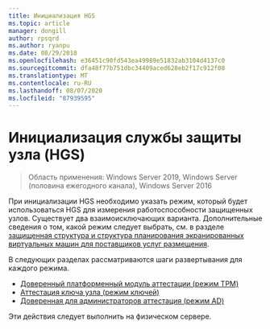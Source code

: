 ```yaml
---
title: Инициализация HGS
ms.topic: article
manager: dongill
author: rpsqrd
ms.author: ryanpu
ms.date: 08/29/2018
ms.openlocfilehash: e36451c90fd543ea49989e51832ab3104d4137c0
ms.sourcegitcommit: dfa48f77b751dbc34409aced628eb2f17c912f08
ms.translationtype: MT
ms.contentlocale: ru-RU
ms.lasthandoff: 08/07/2020
ms.locfileid: "87939595"
---
```

# <a name="initialize-the-host-guardian-service-hgs"></a>Инициализация службы защиты узла (HGS)

>Область применения: Windows Server 2019, Windows Server (половина ежегодного канала), Windows Server 2016

При инициализации HGS необходимо указать режим, который будет использоваться HGS для измерения работоспособности защищенных узлов. Существует два взаимоисключающих варианта. Дополнительные сведения о том, какой режим следует выбрать, см. в разделе [защищенная структура и структура планирования экранированных виртуальных машин для поставщиков услуг размещения](guarded-fabric-planning-for-hosters.md).

В следующих разделах рассматриваются шаги развертывания для каждого режима.

- [Доверенный платформенный модуль аттестации (режим TPM)](guarded-fabric-initialize-hgs-tpm-mode.md)
- [Аттестация ключа узла (режим ключей)](guarded-fabric-initialize-hgs-key-mode.md)
- [Доверенная для администраторов аттестация (режим AD)](guarded-fabric-initialize-hgs-ad-mode.md)

Эти действия следует выполнить на физическом сервере.